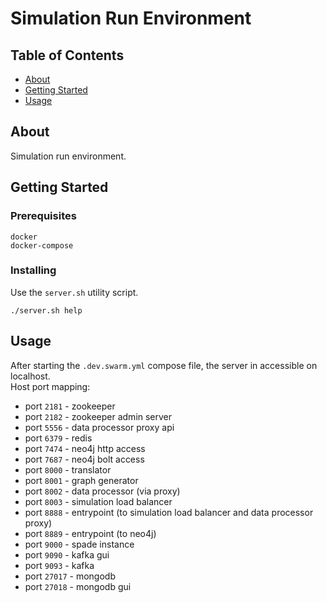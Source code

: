 # Simulation Run Environment

## Table of Contents

- [About](#about)
- [Getting Started](#getting_started)
- [Usage](#usage)

## About <a name = "about"></a>

Simulation run environment.

## Getting Started <a name = "getting_started"></a>

### Prerequisites

```
docker
docker-compose
```

### Installing
Use the `server.sh` utility script.
```
./server.sh help
```

## Usage <a name = "usage"></a>

After starting the `.dev.swarm.yml` compose file, the server in accessible on localhost. </br>
Host port mapping: </br>
* port `2181` - zookeeper
* port `2182` - zookeeper admin server
* port `5556` - data processor proxy api
* port `6379` - redis
* port `7474` - neo4j http access
* port `7687` - neo4j bolt access
* port `8000` - translator
* port `8001` - graph generator
* port `8002` - data processor (via proxy)
* port `8003` - simulation load balancer
* port `8888` - entrypoint (to simulation load balancer and data processor proxy)
* port `8889` - entrypoint (to neo4j)
* port `9000` - spade instance
* port `9090` - kafka gui
* port `9093` - kafka
* port `27017` - mongodb
* port `27018` - mongodb gui
